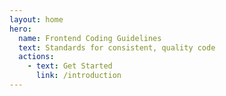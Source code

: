 ```yaml
---
layout: home
hero:
  name: Frontend Coding Guidelines
  text: Standards for consistent, quality code
  actions:
    - text: Get Started
      link: /introduction
---
```

